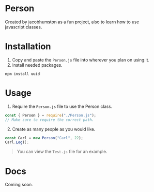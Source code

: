 # Person

Created by jacobhumston as a fun project, also to learn how to use javascript classes.

# Installation

1. Copy and paste the `Person.js` file into wherever you plan on using it.
2. Install needed packages.

```
npm install uuid
```

# Usage

1. Require the `Person.js` file to use the Person class.

```javascript
const { Person } = require("./Person.js");
// Make sure to require the correct path.
```

2. Create as many people as you would like.

```javascript
const Carl = new Person("Carl", 22);
Carl.Log();
```

> You can view the `Test.js` file for an example.

# Docs

Coming soon.
